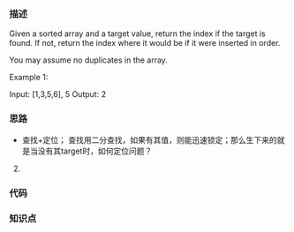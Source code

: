 ### 描述

Given a sorted array and a target value, return the index if the target is found. If not, return the index where it would be if it were inserted in order.

You may assume no duplicates in the array.

Example 1:

Input: [1,3,5,6], 5
Output: 2


### 思路
* 查找+定位； 查找用二分查找，如果有其值，则能迅速锁定；那么生下来的就是当没有其target时，如何定位问题？

2.

### 代码

### 知识点
